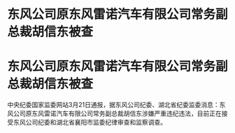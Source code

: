 # 东风公司原东风雷诺汽车有限公司常务副总裁胡信东被查

# 东风公司原东风雷诺汽车有限公司常务副总裁胡信东被查

中央纪委国家监委网站3月21日通报，据东风公司纪委、湖北省纪委监委消息：东风公司原东风雷诺汽车有限公司常务副总裁胡信东涉嫌严重违纪违法，目前正在接受东风公司纪委和湖北省襄阳市监委纪律审查和监察调查。

